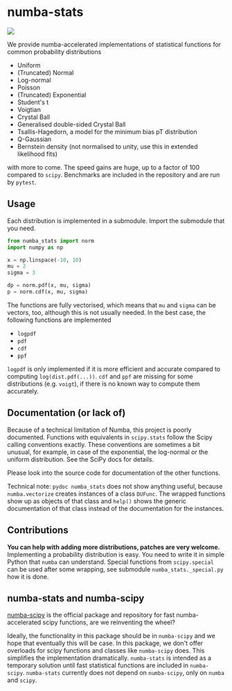 # numba-stats

![](https://img.shields.io/pypi/v/numba-stats.svg)

We provide numba-accelerated implementations of statistical functions for common probability distributions

* Uniform
* (Truncated) Normal
* Log-normal
* Poisson
* (Truncated) Exponential
* Student's t
* Voigtian
* Crystal Ball
* Generalised double-sided Crystal Ball
* Tsallis-Hagedorn, a model for the minimum bias pT distribution
* Q-Gaussian
* Bernstein density (not normalised to unity, use this in extended likelihood fits)

with more to come. The speed gains are huge, up to a factor of 100 compared to `scipy`. Benchmarks are included in the repository and are run by `pytest`.

## Usage

Each distribution is implemented in a submodule. Import the submodule that you need.
```py
from numba_stats import norm
import numpy as np

x = np.linspace(-10, 10)
mu = 2
sigma = 3

dp = norm.pdf(x, mu, sigma)
p = norm.cdf(x, mu, sigma)
```
The functions are fully vectorised, which means that `mu` and `sigma` can be vectors, too, although this is not usually needed. In the best case, the following functions are implemented
* `logpdf`
* `pdf`
* `cdf`
* `ppf`

`logpdf` is only implemented if it is more efficient and accurate compared to computing `log(dist.pdf(...))`. `cdf` and `ppf` are missing for some distributions (e.g. `voigt`), if there is no known way to compute them accurately.

## Documentation (or lack of)

Because of a technical limitation of Numba, this project is poorly documented. Functions with equivalents in `scipy.stats` follow the Scipy calling conventions exactly. These conventions are sometimes a bit unusual, for example, in case of the exponential, the log-normal or the uniform distribution. See the SciPy docs for details.

Please look into the source code for documentation of the other functions.

Technical note: `pydoc numba_stats` does not show anything useful, because `numba.vectorize` creates instances of a class `DUFunc`. The wrapped functions show up as objects of that class and `help()` shows the generic documentation of that class instead of the documentation for the instances.

## Contributions

**You can help with adding more distributions, patches are very welcome.** Implementing a probability distribution is easy. You need to write it in simple Python that `numba` can understand. Special functions from `scipy.special` can be used after some wrapping, see submodule `numba_stats._special.py` how it is done.

## numba-stats and numba-scipy

[numba-scipy](https://github.com/numba/numba-scipy) is the official package and repository for fast numba-accelerated scipy functions, are we reinventing the wheel?

Ideally, the functionality in this package should be in `numba-scipy` and we hope that eventually this will be case. In this package, we don't offer overloads for scipy functions and classes like `numba-scipy` does. This simplifies the implementation dramatically. `numba-stats` is intended as a temporary solution until fast statistical functions are included in `numba-scipy`. `numba-stats` currently does not depend on `numba-scipy`, only on `numba` and `scipy`.
